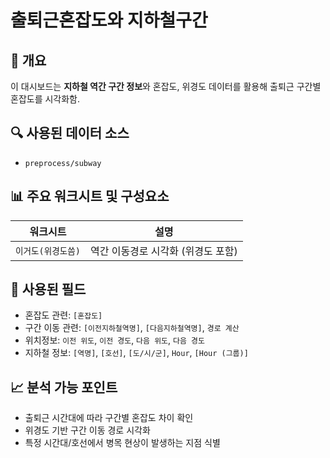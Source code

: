 # 출퇴근혼잡도와 지하철구간

## 📌 개요
이 대시보드는 **지하철 역간 구간 정보**와 혼잡도, 위경도 데이터를 활용해 출퇴근 구간별 혼잡도를 시각화함.

## 🔍 사용된 데이터 소스
- `preprocess/subway`

## 📊 주요 워크시트 및 구성요소

| 워크시트 | 설명 |
|----------|------|
| `이거도(위경도씀)` | 역간 이동경로 시각화 (위경도 포함) |

## 📍 사용된 필드
- 혼잡도 관련: `[혼잡도]`
- 구간 이동 관련: `[이전지하철역명]`, `[다음지하철역명]`, `경로 계산`
- 위치정보: `이전 위도`, `이전 경도`, `다음 위도`, `다음 경도`
- 지하철 정보: `[역명]`, `[호선]`, `[도/시/군]`, `Hour`, `[Hour (그룹)]`

## 📈 분석 가능 포인트
- 출퇴근 시간대에 따라 구간별 혼잡도 차이 확인
- 위경도 기반 구간 이동 경로 시각화
- 특정 시간대/호선에서 병목 현상이 발생하는 지점 식별
